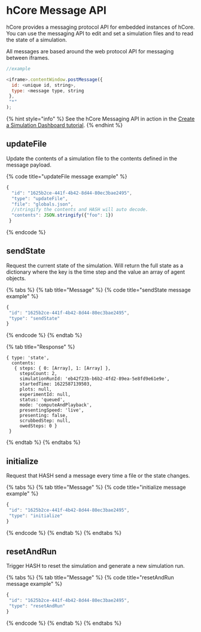 # hCore Message API

hCore provides a messaging protocol API for embedded instances of hCore. You can use the messaging API to edit and set a simulation files and to read the state of a simulation.

All messages are based around the web protocol API for messaging between iframes. 

```javascript
//example

<iframe>.contentWindow.postMessage({
  id: <unique id, string>,
  type: <message type, string
 },
 "*"
);
```

{% hint style="info" %}
See the hCore Messaging API in action in the [Create a Simulation Dashboard tutorial](../tutorials/create-a-simulation-dashboard.md).
{% endhint %}

## updateFile

Update the contents of a simulation file to the contents defined in the message payload.

{% code title="updateFile message example" %}
```javascript
{
  "id": "1625b2ce-441f-4b42-8d44-80ec3bae2495",
  "type": "updateFile",
  "file": "globals.json",
  //stringify the contents and HASH will auto decode.
  "contents": JSON.stringify({"foo": 1})
 }
```
{% endcode %}

## sendState

Request the current state of the simulation. Will return the full state as a dictionary where the key is the time step and the value an array of agent objects.

{% tabs %}
{% tab title="Message" %}
{% code title="sendState message example" %}
```javascript
{
 "id": "1625b2ce-441f-4b42-8d44-80ec3bae2495",
 "type": "sendState"
}
```
{% endcode %}
{% endtab %}

{% tab title="Response" %}
```
{ type: 'state',
  contents: 
   { steps: { 0: [Array], 1: [Array] },
     stepsCount: 2,
     simulationRunId: 'eb42f23b-b6b2-4fd2-89ea-5e8fd9e61e9e',
     startedTime: 1622587139503,
     plots: null,
     experimentId: null,
     status: 'queued',
     mode: 'computeAndPlayback',
     presentingSpeed: 'live',
     presenting: false,
     scrubbedStep: null,
     owedSteps: 0 } 
 }
```
{% endtab %}
{% endtabs %}

## initialize

Request that HASH send a message every time a file or the state changes.

{% tabs %}
{% tab title="Message" %}
{% code title="initialize message example" %}
```javascript
{
 "id": "1625b2ce-441f-4b42-8d44-80ec3bae2495",
 "type": "initialize"
}
```
{% endcode %}
{% endtab %}
{% endtabs %}

## resetAndRun

Trigger HASH to reset the simulation and generate a new simulation run.

{% tabs %}
{% tab title="Message" %}
{% code title="resetAndRun message example" %}
```javascript
{
 "id": "1625b2ce-441f-4b42-8d44-80ec3bae2495",
 "type": "resetAndRun"
}
```
{% endcode %}
{% endtab %}
{% endtabs %}






